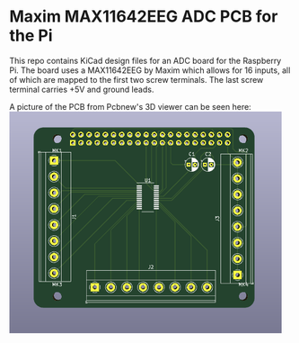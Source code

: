 # Maxim MAX11642EEG ADC PCB for the Pi

This repo contains KiCad design files for an ADC board for the Raspberry Pi. The board uses a MAX11642EEG by Maxim which allows for 16 inputs, all of which are mapped to the first two screw terminals. The last screw terminal carries +5V and ground leads.

A picture of the PCB from Pcbnew's 3D viewer can be seen here:
![3dview](doc/3dview.png?raw=true) 
